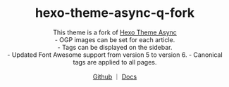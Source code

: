 <h1 align="center">hexo-theme-async-q-fork</h1>

<div align="center">
This theme is a fork of  <a href= "https://github.com/MaLuns/hexo-theme-async" target="_blank" > Hexo Theme Async </a> <br>
- OGP images can be set for each article.<br>
- Tags can be displayed on the sidebar.<br>
- Updated Font Awesome support from version 5 to version 6.
- Canonical tags are applied to all pages.

[Github](https://github.com/MaLuns/hexo-theme-async) ｜ [Docs](https://hexo-theme-async.imalun.com/)

</div>